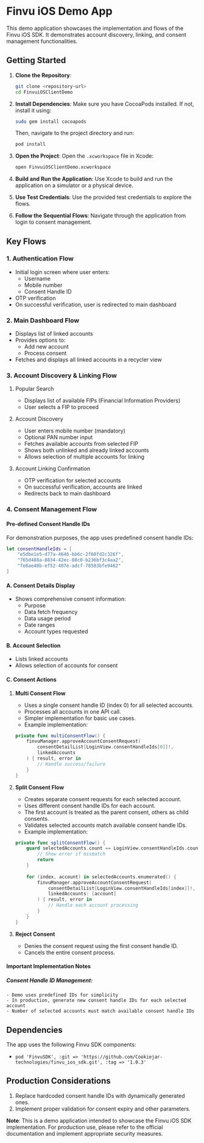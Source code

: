 # Finvu iOS Demo App

This demo application showcases the implementation and flows of the Finvu iOS SDK. It demonstrates account discovery, linking, and consent management functionalities.

## Getting Started

1. **Clone the Repository**: 
   ```bash
   git clone <repository-url>
   cd FinvuiOSClientDemo
   ```

2. **Install Dependencies**: 
   Make sure you have CocoaPods installed. If not, install it using:
   ```bash
   sudo gem install cocoapods
   ```
   Then, navigate to the project directory and run:
   ```bash
   pod install
   ```

3. **Open the Project**: 
   Open the `.xcworkspace` file in Xcode:
   ```bash
   open FinvuiOSClientDemo.xcworkspace
   ```

4. **Build and Run the Application**: 
   Use Xcode to build and run the application on a simulator or a physical device.

5. **Use Test Credentials**: 
   Use the provided test credentials to explore the flows.

6. **Follow the Sequential Flows**: 
   Navigate through the application from login to consent management.

## Key Flows

### 1. Authentication Flow
- Initial login screen where user enters:
    - Username
    - Mobile number
    - Consent Handle ID
- OTP verification
- On successful verification, user is redirected to main dashboard

### 2. Main Dashboard Flow
- Displays list of linked accounts
- Provides options to:
    - Add new account
    - Process consent
- Fetches and displays all linked accounts in a recycler view

### 3. Account Discovery & Linking Flow
1. Popular Search
    - Displays list of available FIPs (Financial Information Providers)
    - User selects a FIP to proceed

2. Account Discovery
    - User enters mobile number (mandatory)
    - Optional PAN number input
    - Fetches available accounts from selected FIP
    - Shows both unlinked and already linked accounts
    - Allows selection of multiple accounts for linking

3. Account Linking Confirmation
    - OTP verification for selected accounts
    - On successful verification, accounts are linked
    - Redirects back to main dashboard

### 4. Consent Management Flow

#### Pre-defined Consent Handle IDs
For demonstration purposes, the app uses predefined consent handle IDs:

```swift
let consentHandleIds = [
    "e5dbe1e5-d77a-4646-bb6c-2f60fd2c326f",
    "765d488a-8834-42ec-88c0-b236bf3c4aa2",
    "fe8ae48b-ef52-407e-adcf-78583bfe9462"
]
```


#### A. Consent Details Display
- Shows comprehensive consent information:
    - Purpose
    - Data fetch frequency
    - Data usage period
    - Date ranges
    - Account types requested

#### B. Account Selection
- Lists linked accounts
- Allows selection of accounts for consent

#### C. Consent Actions
1. **Multi Consent Flow**
    - Uses a single consent handle ID (index 0) for all selected accounts.
    - Processes all accounts in one API call.
    - Simpler implementation for basic use cases.
    - Example implementation:
    ```swift
    private func multiConsentFlow() {
        finvuManager.approveAccountConsentRequest(
            consentDetailList[LoginView.consentHandleIds[0]]!,
            linkedAccounts
        ) { result, error in
            // Handle success/failure
        }
    }
    ```

2. **Split Consent Flow**
    - Creates separate consent requests for each selected account.
    - Uses different consent handle IDs for each account.
    - The first account is treated as the parent consent, others as child consents.
    - Validates selected accounts match available consent handle IDs.
    - Example implementation:
    ```swift
    private func splitConsentFlow() {
        guard selectedAccounts.count == LoginView.consentHandleIds.count else {
            // Show error if mismatch
            return
        }
        
        for (index, account) in selectedAccounts.enumerated() {
            finvuManager.approveAccountConsentRequest(
                consentDetailList[LoginView.consentHandleIds[index]]!,
                linkedAccounts: [account]
            ) { result, error in
                // Handle each account processing
            }
        }
    }
    ```

3. **Reject Consent**
    - Denies the consent request using the first consent handle ID.
    - Cancels the entire consent process.

#### Important Implementation Notes
##### Consent Handle ID Management:

    - Demo uses predefined IDs for simplicity
    - In production, generate new consent handle IDs for each selected account
    - Number of selected accounts must match available consent handle IDs

## Dependencies

The app uses the following Finvu SDK components:
- `pod 'FinvuSDK', :git => 'https://github.com/Cookiejar-technologies/finvu_ios_sdk.git', :tag => '1.0.3'`

## Production Considerations
1. Replace hardcoded consent handle IDs with dynamically generated ones.
2. Implement proper validation for consent expiry and other parameters.

**Note**: This is a demo application intended to showcase the Finvu iOS SDK implementation. For production use, please refer to the official documentation and implement appropriate security measures.
